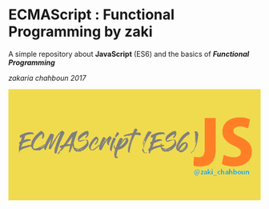 # ECMAScript : Functional Programming by zaki


A simple repository about **JavaScript** (ES6) and the basics of ***Functional Programming***


*zakaria chahboun 2017*


<img alt="ECMAScript Image" src="https://raw.githubusercontent.com/zakaria-chahboun/ECMAScript-Functional-Programming-zaki/master/JavaScript%20ES6%20Image.png" />
